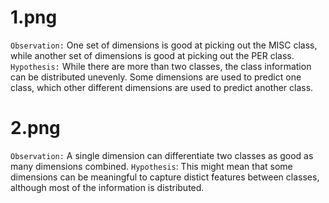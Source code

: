 # 1.png
`Observation:` One set of dimensions is good at picking out the MISC class, while another set of dimensions is good at picking out the PER class.
`Hypothesis:` While there are more than two classes, the class information can be distributed unevenly. Some dimensions are used to predict one class, which other different dimensions are used to predict another class. 

# 2.png
`Observation:` A single dimension can differentiate two classes as good as many dimensions combined. 
`Hypothesis`: This might mean that some dimensions can be meaningful to capture distict features between classes, although most of the information is distributed.